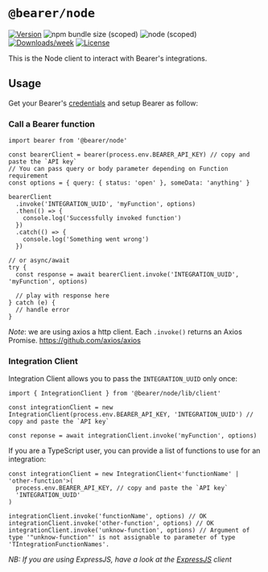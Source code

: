 # `@bearer/node`

[![Version](https://img.shields.io/npm/v/@bearer/logger.svg)](https://npmjs.org/package/@bearer/logger)
![npm bundle size (scoped)](https://img.shields.io/bundlephobia/minzip/@bearer/logger.svg)
![node (scoped)](https://img.shields.io/node/v/@bearer/node.svg)
[![Downloads/week](https://img.shields.io/npm/dw/@bearer/logger.svg)](https://npmjs.org/package/@bearer/logger)
[![License](https://img.shields.io/npm/l/@bearer/logger.svg)](https://github.com/Bearer/bearer/packages/logger/blob/master/package.json)

This is the Node client to interact with Bearer's integrations.

## Usage

Get your Bearer's [credentials](https://app.bearer.sh/keys) and setup Bearer as follow:

### Call a Bearer function

```tsx
import bearer from '@bearer/node'

const bearerClient = bearer(process.env.BEARER_API_KEY) // copy and paste the `API key`
// You can pass query or body parameter depending on Function requirement
const options = { query: { status: 'open' }, someData: 'anything' }

bearerClient
  .invoke('INTEGRATION_UUID', 'myFunction', options)
  .then(() => {
    console.log('Successfully invoked function')
  })
  .catch(() => {
    console.log('Something went wrong')
  })

// or async/await
try {
  const response = await bearerClient.invoke('INTEGRATION_UUID', 'myFunction', options)

  // play with response here
} catch (e) {
  // handle error
}
```

_Note_: we are using axios a http client. Each `.invoke()` returns an Axios Promise. https://github.com/axios/axios

### Integration Client

Integration Client allows you to pass the `INTEGRATION_UUID` only once:

```tsx
import { IntegrationClient } from '@bearer/node/lib/client'

const integrationClient = new IntegrationClient(process.env.BEARER_API_KEY, 'INTEGRATION_UUID') // copy and paste the `API key`

const reponse = await integrationClient.invoke('myFunction', options)
```

If you are a TypeScript user, you can provide a list of functions to use for an integration:

```tsx
const integrationClient = new IntegrationClient<'functionName' | 'other-function'>(
  process.env.BEARER_API_KEY, // copy and paste the `API key`
  'INTEGRATION_UUID'
)

integrationClient.invoke('functionName', options) // OK
integrationClient.invoke('other-function', options) // OK
integrationClient.invoke('unknow-function', options) // Argument of type '"unknow-function"' is not assignable to parameter of type 'TIntegrationFunctionNames'.
```

_NB: If you are using ExpressJS, have a look at the [ExpressJS](https://github.com/Bearer/bearer/tree/master/packages/express) client_
